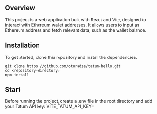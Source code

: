 ## Overview

This project is a web application built with React and Vite, designed to interact with Ethereum wallet addresses. It allows users to input an Ethereum address and fetch relevant data, such as the wallet balance.

## Installation

To get started, clone this repository and install the dependencies:

```
git clone https://github.com/otoradze/tatum-hello.git
cd <repository-directory>
npm install

```

## Start

Before running the project, create a .env file in the root directory and add your Tatum API key:
VITE_TATUM_API_KEY=<your-api-key>
